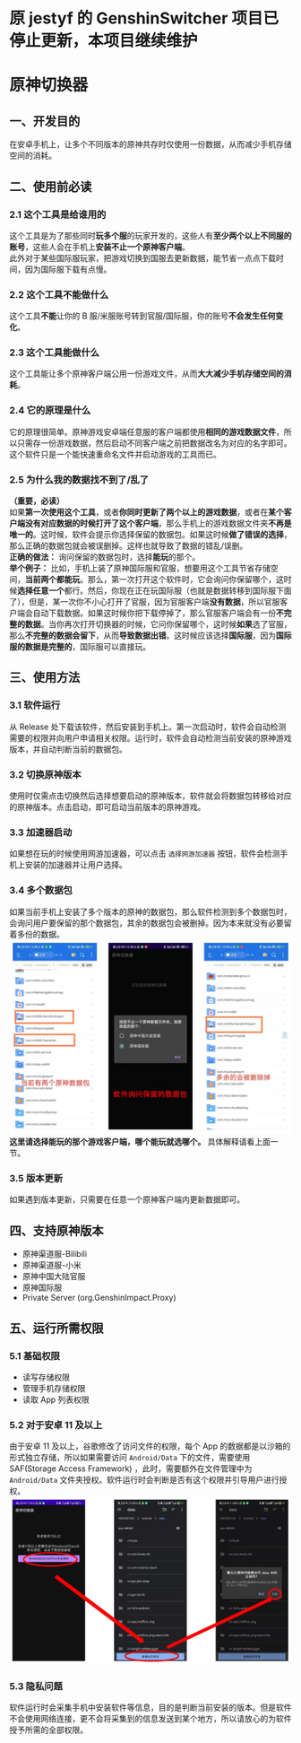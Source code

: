 # 原 jestyf 的 GenshinSwitcher 项目已停止更新，本项目继续维护

# 原神切换器
## 一、开发目的  
在安卓手机上，让多个不同版本的原神共存时仅使用一份数据，从而减少手机存储空间的消耗。  
## **二、使用前必读**  
### **2.1 这个工具是给谁用的**  
这个工具是为了那些同时**玩多个服**的玩家开发的，这些人有**至少两个以上不同服的账号**，这些人会在手机上**安装不止一个原神客户端**。  
此外对于某些国际服玩家，把游戏切换到国服去更新数据，能节省一点点下载时间，因为国际服下载有点慢。    
### **2.2 这个工具不能做什么**  
这个工具**不能**让你的 B 服/米服账号转到官服/国际服，你的账号**不会发生任何变化**。  
### **2.3 这个工具能做什么**  
这个工具能让多个原神客户端公用一份游戏文件，从而**大大减少手机存储空间的消耗**。  
### **2.4 它的原理是什么**  
它的原理很简单。原神游戏安卓端任意服的客户端都使用**相同的游戏数据文件**，所以只需存一份游戏数据，然后启动不同客户端之前把数据改名为对应的名字即可。这个软件只是一个能快速重命名文件并启动游戏的工具而已。  
### **2.5 为什么我的数据找不到了/乱了**  
**（重要，必读）**  
如果**第一次使用这个工具**，或者**你同时更新了两个以上的游戏数据**，或者在**某个客户端没有对应数据的时候打开了这个客户端**，那么手机上的游戏数据文件夹**不再是唯一的**。这时候，软件会提示你选择保留的数据包。如果这时候**做了错误的选择**，那么正确的数据包就会被误删掉。这样也就导致了数据的错乱/误删。  
**正确的做法：** 询问保留的数据包时，选择**能玩**的那个。  
**举个例子：** 比如，手机上装了原神国际服和官服，想要用这个工具节省存储空间，**当前两个都能玩**。那么，第一次打开这个软件时，它会询问你保留哪个，这时候**选择任意一个**都行。然后，你现在正在玩国际服（也就是数据转移到国际服下面了），但是，某一次你不小心打开了官服，因为官服客户端**没有数据**，所以官服客户端会自动下载数据。如果这时候你把下载停掉了，那么官服客户端会有一份**不完整的数据**。当你再次打开切换器的时候，它问你保留哪个，这时候**如果**选了官服，那么**不完整的数据会留下**，从而**导致数据出错**。这时候应该选择**国际服**，因为**国际服的数据是完整的**，国际服可以直接玩。  
## 三、使用方法  
### 3.1 软件运行  
从 Release 处下载该软件，然后安装到手机上。第一次启动时，软件会自动检测需要的权限并向用户申请相关权限。运行时，软件会自动检测当前安装的原神游戏版本，并自动判断当前的数据包。
### 3.2 切换原神版本  
使用时仅需点击切换然后选择想要启动的原神版本，软件就会将数据包转移给对应的原神版本。点击启动，即可启动当前版本的原神游戏。  
### 3.3 加速器启动  
如果想在玩的时候使用网游加速器，可以点击 `选择网游加速器` 按钮，软件会检测手机上安装的加速器并让用户选择。  
### 3.4 多个数据包  
如果当前手机上安装了多个版本的原神的数据包，那么软件检测到多个数据包时，会询问用户要保留的那个数据包，其余的数据包会被删掉。因为本来就没有必要留着多份的数据。 
![多份数据的处理方法](./images/multi_genshin.jpg)  
**这里请选择能玩的那个游戏客户端，哪个能玩就选哪个。** 具体解释请看上面一节。
### 3.5 版本更新  
如果遇到版本更新，只需要在任意一个原神客户端内更新数据即可。  
## 四、支持原神版本  
- 原神渠道服-Bilibili
- 原神渠道服-小米
- 原神中国大陆官服
- 原神国际服
- Private Server (org.GenshinImpact.Proxy)
## 五、运行所需权限
### 5.1 基础权限  
- 读写存储权限  
- 管理手机存储权限  
- 读取 App 列表权限  
### 5.2 对于安卓 11 及以上  
由于安卓 11 及以上，谷歌修改了访问文件的权限，每个 App 的数据都是以沙箱的形式独立存储，所以如果需要访问 `Android/Data` 下的文件，需要使用 SAF(Storage Access Framework) ，此时，需要额外在文件管理中为 `Android/Data` 文件夹授权。软件运行时会判断是否有这个权限并引导用户进行授权。  
![安卓11及以上的授权方法](./images/android11_grant.JPG)  
### 5.3 隐私问题  
软件运行时会采集手机中安装软件等信息，目的是判断当前安装的版本。但是软件不会使用网络连接，更不会将采集到的信息发送到某个地方，所以请放心的为软件授予所需的全部权限。  
